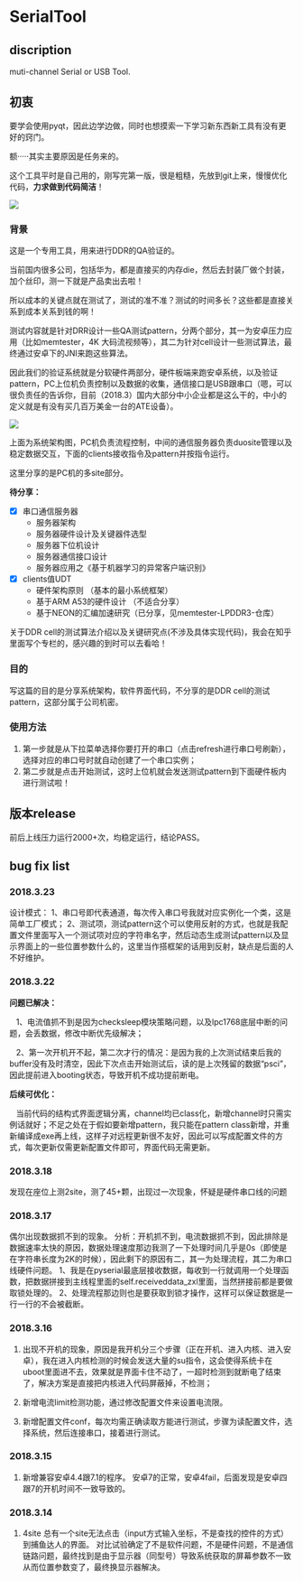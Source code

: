 # SerialTool
## discription
muti-channel Serial or USB Tool.

## 初衷
要学会使用pyqt，因此边学边做，同时也想摸索一下学习新东西新工具有没有更好的窍门。

额·····其实主要原因是任务来的。

这个工具平时是自己用的，刚写完第一版，很是粗糙，先放到git上来，慢慢优化代码，**力求做到代码简洁**！


![](https://note.youdao.com/yws/public/resource/6fc50104df2bbc09d34c3fc42c337e0c/xmlnote/687E388221024567A80274502CC7AC07/6820)


### 背景
这是一个专用工具，用来进行DDR的QA验证的。

当前国内很多公司，包括华为，都是直接买的内存die，然后去封装厂做个封装，加个丝印，测一下就是产品卖出去啦！

所以成本的关键点就在测试了，测试的准不准？测试的时间多长？这些都是直接关系到成本关系到钱的啊！

测试内容就是针对DRR设计一些QA测试pattern，分两个部分，其一为安卓压力应用（比如memtester，4K 大码流视频等），其二为针对cell设计一些测试算法，最终通过安卓下的JNI来跑这些算法。

因此我们的验证系统就是分软硬件两部分，硬件板端来跑安卓系统，以及验证pattern，PC上位机负责控制以及数据的收集，通信接口是USB跟串口（嗯，可以很负责任的告诉你，目前（2018.3）国内大部分中小企业都是这么干的，中小的定义就是有没有买几百万美金一台的ATE设备）。

![](https://note.youdao.com/yws/public/resource/6fc50104df2bbc09d34c3fc42c337e0c/xmlnote/363E9C98DC074AC4B42153EF0BBF4BC6/6933)

上面为系统架构图，PC机负责流程控制，中间的通信服务器负责duosite管理以及稳定数据交互，下面的clients接收指令及pattern并按指令运行。

这里分享的是PC机的多site部分。

**待分享：**
- [x] 串口通信服务器
    + 服务器架构
    + 服务器硬件设计及关键器件选型
    + 服务器下位机设计
    + 服务器通信接口设计
    + 服务器应用之《基于机器学习的异常客户端识别》
- [x] clients值UDT
    + 硬件架构原则 （基本的最小系统框架）
    + 基于ARM A53的硬件设计 （不适合分享）
    + 基于NEON的汇编加速研究（已分享，见memtester-LPDDR3-仓库）

关于DDR cell的测试算法介绍以及关键研究点(不涉及具体实现代码)，我会在知乎里面写个专栏的，感兴趣的到时可以去看哈！


### 目的
写这篇的目的是分享系统架构，软件界面代码，不分享的是DDR cell的测试pattern，这部分属于公司机密。


### 使用方法
1. 第一步就是从下拉菜单选择你要打开的串口（点击refresh进行串口号刷新），选择对应的串口号时就自动创建了一个串口实例；
2. 第二步就是点击开始测试，这时上位机就会发送测试pattern到下面硬件板内进行测试啦！


## 版本release

前后上线压力运行2000+次，均稳定运行，结论PASS。

## bug fix list
### 2018.3.23
设计模式：
    1、串口号即代表通道，每次传入串口号我就对应实例化一个类，这是简单工厂模式；
    2、测试项，测试pattern这个可以使用反射的方式，也就是我配置文件里面写入一个测试项对应的字符串名字，然后动态生成测试pattern以及显示界面上的一些位置参数什么的，这里当作搭框架的话用到反射，缺点是后面的人不好维护。

### 2018.3.22

**问题已解决：**

    1、电流值抓不到是因为checksleep模块策略问题，以及lpc1768底层中断的问题，会丢数据，修改中断优先级解决；
    
    2、第一次开机开不起，第二次才行的情况：是因为我的上次测试结束后我的buffer没有及时清空，因此下次点击开始测试后，读的是上次残留的数据“psci”，因此提前进入booting状态，导致开机不成功提前断电。

**后续可优化：**

    当前代码的结构式界面逻辑分离，channel均已class化，新增channel时只需实例话就好；不足之处在于假如要新增pattern，我只能在pattern class新增，并重新编译成exe再上线，这样子对远程更新很不友好，因此可以写成配置文件的方式，每次更新仅需更新配置文件即可，界面代码无需更新。
    
### 2018.3.18
发现在座位上测2site，测了45+颗，出现过一次现象，怀疑是硬件串口线的问题

### 2018.3.17
偶尔出现数据抓不到的现象。
分析：开机抓不到，电流数据抓不到，因此排除是数据速率太快的原因，数据处理速度那边我测了一下处理时间几乎是0s（即使是在字符串长度为2K的时候），因此剩下的原因有二，其一为处理流程，其二为串口线硬件问题。
1、我是在pyserial最底层接收数据，每收到一行就调用一个处理函数，把数据拼接到主线程里面的self.receiveddata_zxl里面，当然拼接前都是要做取锁处理的。
2、处理流程那边则也是要获取到锁才操作，这样可以保证数据是一行一行的不会被截断。
### 2018.3.16
1. 出现不开机的现象，原因是我开机分三个步骤（正在开机、进入内核、进入安卓），我在进入内核检测的时候会发送大量的su指令，这会使得系统卡在uboot里面进不去，效果就是界面卡住不动了，一超时检测到就断电了结束了，解决方案是直接把内核进入代码屏蔽掉，不检测；

2. 新增电流limit检测功能，通过修改配置文件来设置电流限。

3. 新增配置文件conf，每次均需正确读取方能进行测试，步骤为读配置文件，选择系统，然后连接串口，接着进行测试。
### 2018.3.15
1. 新增兼容安卓4.4跟7.1的程序。
安卓7的正常，安卓4fail，后面发现是安卓四跟7的开机时间不一致导致的。

### 2018.3.14
1. 4site 总有一个site无法点击（input方式输入坐标，不是查找的控件的方式）到捕鱼达人的界面。
对比试验确定了不是软件问题，不是硬件问题，不是通信链路问题，最终找到是由于显示器（同型号）导致系统获取的屏幕参数不一致从而位置参数变了，最终换显示器解决。

